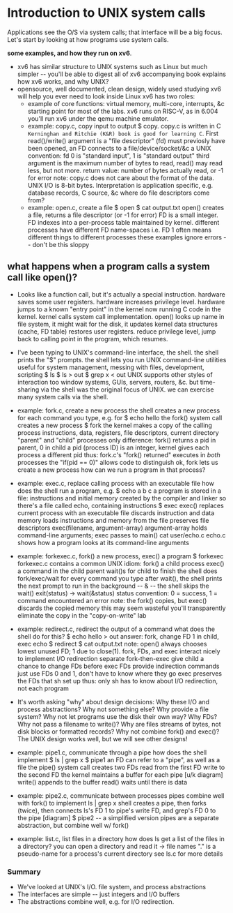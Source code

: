 # Introduction to UNIX system calls

Applications see the O/S via system calls; that interface will be a big focus.
Let's start by looking at how programs use system calls.

**some examples, and how they run on xv6**.
- xv6 has similar structure to UNIX systems such as Linux but much simpler -- you'll be able to digest all of xv6 accompanying book explains how xv6 works, and why UNIX?
- opensource, well documented, clean design, widely used studying xv6 will help you ever need to look inside Linux xv6 has two roles:
    - example of core functions: virtual memory, multi-core, interrupts, &c starting point for most of the labs. xv6 runs on RISC-V, as in 6.004 you'll run xv6 under the qemu machine emulator.
    - example: copy.c, copy input to output $ copy. copy.c is written in C
        `Kerninghan and Ritchie (K&R) book is good for learning C`. First read()/write() argument is a "file descriptor" (fd) must previosly have been opened, an FD connects to a file/device/socket/&c a UNIX convention: fd 0 is "standard input", 1 is "standard output" third argument is the maximum number of bytes to read, read() may read less, but not more. return value: number of bytes actually read, or -1 for error note: copy.c does not care about the format of the data. UNIX I/O is 8-bit bytes. Interpretation is application specific, e.g. database records, C source, &c where do file descriptors come from?
    - example: open.c, create a file
        $ open
        $ cat output.txt
        open() creates a file, returns a file descriptor (or -1 for error) FD is a small integer. FD indexes into a per-process table maintained by kernel. different processes have different FD name-spaces i.e. FD 1 often means different things to different processes these examples ignore errors -- don't be this sloppy

## what happens when a program calls a system call like open()?

- Looks like a function call, but it's actually a special instruction. hardware saves some user registers. hardware increases privilege level. hardware jumps to a known "entry point" in the kernel now running C code in the kernel. kernel calls system call implementation. open() looks up name in file system, it might wait for the disk, it updates kernel data structures (cache, FD table) restores user registers. reduce privilege level, jump back to calling point in the program, which resumes.

- I've been typing to UNIX's command-line interface, the shell.
  the shell prints the "$" prompts.
  the shell lets you run UNIX command-line utilities
    useful for system management, messing with files, development, scripting
    $ ls
    $ ls > out
    $ grep x < out
  UNIX supports other styles of interaction too
    window systems, GUIs, servers, routers, &c.
  but time-sharing via the shell was the original focus of UNIX.
  we can exercise many system calls via the shell.

- example: fork.c, create a new process
  the shell creates a new process for each command you type, e.g. for
    $ echo hello
  the fork() system call creates a new process
    $ fork
  the kernel makes a copy of the calling process
    instructions, data, registers, file descriptors, current directory
    "parent" and "child" processes
  only difference: fork() returns a pid in parent, 0 in child
  a pid (process ID) is an integer, kernel gives each process a different pid
  thus:
    fork.c's "fork() returned" executes in *both* processes
    the "if(pid == 0)" allows code to distinguish
  ok, fork lets us create a new process
    how can we run a program in that process?

* example: exec.c, replace calling process with an executable file
  how does the shell run a program, e.g.
    $ echo a b c
  a program is stored in a file: instructions and initial memory
    created by the compiler and linker
  so there's a file called echo, containing instructions
  $ exec
  exec() replaces current process with an executable file
    discards instruction and data memory
    loads instructions and memory from the file
    preserves file descriptors
  exec(filename, argument-array)
    argument-array holds command-line arguments; exec passes to main()
    cat user/echo.c
    echo.c shows how a program looks at its command-line arguments

- example: forkexec.c, fork() a new process, exec() a program
  $ forkexec
  forkexec.c contains a common UNIX idiom:
    fork() a child process
    exec() a command in the child
    parent wait()s for child to finish
  the shell does fork/exec/wait for every command you type
    after wait(), the shell prints the next prompt
    to run in the background -- & -- the shell skips the wait()
  exit(status) -> wait(&status)
    status convention: 0 = success, 1 = command encountered an error
  note: the fork() copies, but exec() discards the copied memory
    this may seem wasteful
    you'll transparently eliminate the copy in the "copy-on-write" lab

- example: redirect.c, redirect the output of a command
  what does the shell do for this?
    $ echo hello > out
  answer: fork, change FD 1 in child, exec echo
  $ redirect
  $ cat output.txt
  note: open() always chooses lowest unused FD; 1 due to close(1).
  fork, FDs, and exec interact nicely to implement I/O redirection
    separate fork-then-exec give child a chance to change FDs before exec
    FDs provide indirection
      commands just use FDs 0 and 1, don't have to know where they go
    exec preserves the FDs that sh set up
  thus: only sh has to know about I/O redirection, not each program

- It's worth asking "why" about design decisions:
  Why these I/O and process abstractions? Why not something else?
  Why provide a file system? Why not let programs use the disk their own way?
  Why FDs? Why not pass a filename to write()?
  Why are files streams of bytes, not disk blocks or formatted records?
  Why not combine fork() and exec()?
  The UNIX design works well, but we will see other designs!

- example: pipe1.c, communicate through a pipe
  how does the shell implement
    $ ls | grep x
  $ pipe1
  an FD can refer to a "pipe", as well as a file
  the pipe() system call creates two FDs
    read from the first FD
    write to the second FD
  the kernel maintains a buffer for each pipe
    [u/k diagram]
    write() appends to the buffer
    read() waits until there is data

- example: pipe2.c, communicate between processes
  pipes combine well with fork() to implement ls | grep x
    shell creates a pipe,
    then forks (twice),
    then connects ls's FD 1 to pipe's write FD,
    and grep's FD 0 to the pipe
    [diagram]
  $ pipe2 -- a simplified version 
  pipes are a separate abstraction, but combine well w/ fork()

- example: list.c, list files in a directory
  how does ls get a list of the files in a directory?
  you can open a directory and read it -> file names
  "." is a pseudo-name for a process's current directory
  see ls.c for more details

### Summary

- We've looked at UNIX's I/O. file system, and process abstractions
- The interfaces are simple -- just integers and I/O buffers
- The abstractions combine well, e.g. for I/O redirection.
